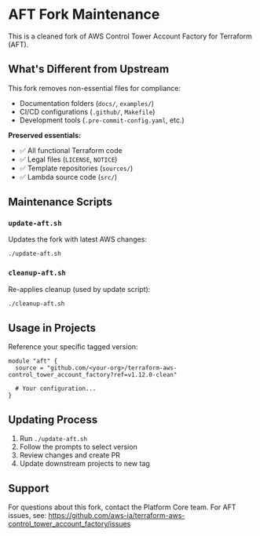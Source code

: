 # AFT Fork Maintenance

This is a cleaned fork of AWS Control Tower Account Factory for Terraform (AFT).

## What's Different from Upstream

This fork removes non-essential files for compliance:
- Documentation folders (`docs/`, `examples/`)
- CI/CD configurations (`.github/`, `Makefile`)
- Development tools (`.pre-commit-config.yaml`, etc.)

**Preserved essentials:**
- ✅ All functional Terraform code
- ✅ Legal files (`LICENSE`, `NOTICE`)
- ✅ Template repositories (`sources/`)
- ✅ Lambda source code (`src/`)

## Maintenance Scripts

### `update-aft.sh`
Updates the fork with latest AWS changes:
```bash
./update-aft.sh
```

### `cleanup-aft.sh`
Re-applies cleanup (used by update script):
```bash
./cleanup-aft.sh
```

## Usage in Projects

Reference your specific tagged version:
```hcl
module "aft" {
  source = "github.com/<your-org>/terraform-aws-control_tower_account_factory?ref=v1.12.0-clean"
  
  # Your configuration...
}
```

## Updating Process

1. Run `./update-aft.sh`
2. Follow the prompts to select version
3. Review changes and create PR
4. Update downstream projects to new tag

## Support

For questions about this fork, contact the Platform Core team.
For AFT issues, see: https://github.com/aws-ia/terraform-aws-control_tower_account_factory/issues
